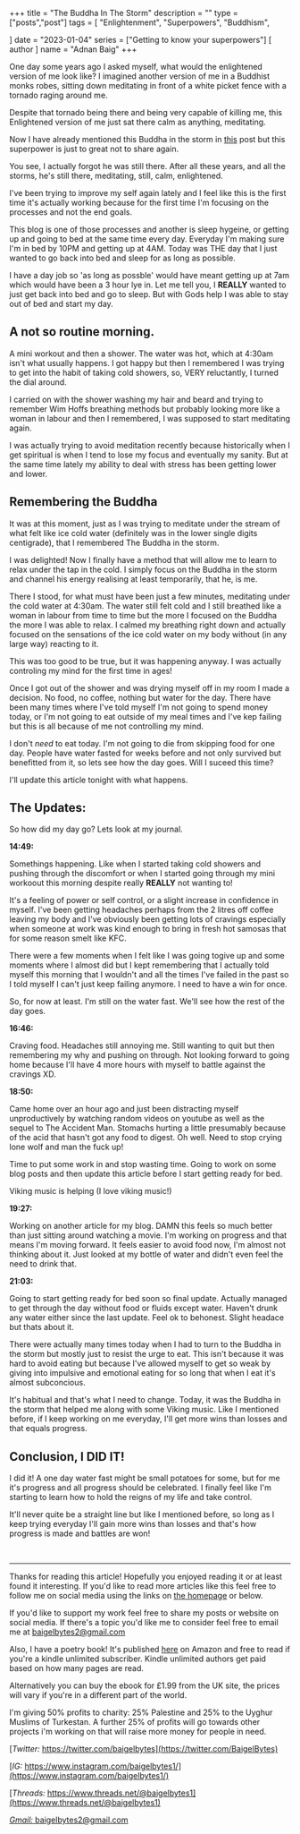 +++
title = "The Buddha In The Storm"
description = ""
type = ["posts","post"]
tags = [
    "Enlightenment",
    "Superpowers",
    "Buddhism",
    
]
date = "2023-01-04"
series = ["Getting to know your superpowers"]
[ author ]
  name = "Adnan Baig"
+++

One day some years ago I asked myself, what would the enlightened version of me look like? I imagined another version of me in a Buddhist monks robes, sitting down meditating in front of a white picket fence with a tornado raging around me.

Despite that tornado being there and being very capable of killing me, this Enlightened version of me just sat there calm as anything, meditating.

Now I have already mentioned this Buddha in the storm in [this](https://baigelbytes.netlify.app/blog/mh2/) post but this superpower is just to great not to share again.

You see, I actually forgot he was still there. After all these years, and all the storms, he's still there, meditating, still, calm, enlightened.

I've been trying to improve my self again lately and I feel like this is the first time it's actually working because for the first time I'm focusing on the processes and not the end goals.

This blog is one of those processes and another is sleep hygeine, or getting up and going to bed at the same time every day. Everyday I'm making sure I'm in bed by 10PM and getting up at 4AM. Today was THE day that I just wanted to go back into bed and sleep for as long as possible.

I have a day job so 'as long as possble' would have meant getting up at 7am which would have been a 3 hour lye in. Let me tell you, I **REALLY** wanted to just get back into bed and go to sleep. But with Gods help I was able to stay out of bed and start my day.

## A not so routine morning.

A mini workout and then a shower. The water was hot, which at 4:30am isn't what usually happens. I got happy but then I remembered I was trying to get into the habit of taking cold showers, so, VERY reluctantly, I turned the dial around.

I carried on with the shower washing my hair and beard and trying to remember Wim Hoffs breathing methods but probably looking more like a woman in labour and then I remembered, I was supposed to start meditating again.

I was actually trying to avoid meditation recently because historically when I get spiritual is when I tend to lose my focus and eventually my sanity. But at the same time lately my ability to deal with stress has been getting lower and lower.

## Remembering the Buddha

It was at this moment, just as I was trying to meditate under the stream of what felt like ice cold water (definitely was in the lower single digits centigrade), that I remembered The Buddha in the storm.

I was delighted! Now I finally have a method that will allow me to learn to relax under the tap in the cold. I simply focus on the Buddha in the storm and channel his energy realising at least temporarily, that he, is me.

There I stood, for what must have been just a few minutes, meditating under the cold water at 4:30am. The water still felt cold and I still breathed like a woman in labour from time to time but the more I focused on the Buddha the more I was able to relax. I calmed my breathing right down and actually focused on the sensations of the ice cold water on my body without (in any large way) reacting to it.

This was too good to be true, but it was happening anyway. I was actually controling my mind for the first time in ages!

Once I got out of the shower and was drying myself off in my room I made a decision. No food, no coffee, nothing but water for the day. There have been many times where I've told myself I'm not going to spend money today, or I'm not going to eat outside of my meal times and I've kep failing but this is all because of me not controlling my mind.

I don't *need* to eat today. I'm not going to die from skipping food for one day. People have water fasted for weeks before and not only survived but benefitted from it, so lets see how the day goes. Will I suceed this time?


I'll update this article tonight with what happens.

## The Updates:

So how did my day go? Lets look at my journal.

**14:49:**

Somethings happening. Like when I started taking cold showers and pushing through the discomfort or when I started going through my mini workoout this morning despite really **REALLY** not wanting to!

It's a feeling of power or self control, or a slight increase in confidence in myself. I've been getting headaches perhaps from the 2 litres off coffee leaving my body and I've obviously been getting lots of cravings especially when someone at work was kind enough to bring in fresh hot samosas that for some reason smelt like KFC.

There were a few moments when I felt like I was going togive up and some moments where I almost did but I kept remembering that I actually told myself this morning that I wouldn't and all the times I've failed in the past so I told myself I can't just keep failing anymore. I need to have a win for once.

So, for now at least. I'm still on the water fast. We'll see how the rest of the day goes.


**16:46:**

Craving food. Headaches still annoying me. Still wanting to quit but then remembering my why and pushing on through. Not looking forward to going home because I'll have 4 more hours with myself to battle against the cravings XD.


**18:50:**

Came home over an hour ago and just been distracting myself unproductively by watching random videos on youtube as well as the sequel to The Accident Man. Stomachs hurting a little presumably because of the acid that hasn't got any food to digest. Oh well. Need to stop crying lone wolf and man the fuck up!

Time to put some work in and stop wasting time. Going to work on some blog posts and then update this article before I start getting ready for bed.

Viking music is helping (I love viking music!)


**19:27:**

Working on another article for my blog. DAMN this feels so much better than just sitting around watching a movie. I'm working on progress and that means I'm moving forward. It feels easier to avoid food now, I'm almost not thinking about it. Just looked at my bottle of water and didn't even feel the need to drink that.


**21:03:**

Going to start getting ready for bed soon so final update. Actually managed to get through the day without food or fluids except water. Haven't drunk any water either since the last update. Feel ok to behonest. Slight headace but thats about it.

There were actually many times today when I had to turn to the Buddha in the storm but mostly just to resist the urge to eat. This isn't because it was hard to avoid eating but because I've allowed myself to get so weak by giving into impulsive and emotional eating for so long that when I eat it's almost subconcious.

It's habitual and that's what I need to change. Today, it was the Buddha in the storm that helped me along with some Viking music. Like I mentioned before, if I keep working on me everyday, I'll get more wins than losses and that equals progress.


## Conclusion, I DID IT!

I did it! A one day water fast might be small potatoes for some, but for me it's progress and all progress should be celebrated. I finally feel like I'm starting to learn how to hold the reigns of my life and take control.

It'll never quite be a straight line but like I mentioned before, so long as I keep trying everyday I'll gain more wins than losses and that's how progress is made and battles are won!


&nbsp;

---

Thanks for reading this article! Hopefully you enjoyed reading it or at least found it interesting. If you'd like to read more articles like this feel free to follow me on social media using the links on [the homepage](https://baigelbytes.com) or below.

If you'd like to support my work feel free to share my posts or website on social media. If there's a topic you'd like me to consider feel free to email me at baigelbytes2@gmail.com

Also, I have a poetry book! It's published [here](https://amzn.eu/d/3nzHMT6) on Amazon and free to read if you're a kindle unlimited subscriber. Kindle unlimited authors get paid based on how many pages are read.

Alternatively you can buy the ebook for £1.99 from the UK site, the prices will vary if you're in a different part of the world.

I'm giving 50% profits to charity: 25% Palestine and 25% to the Uyghur Muslims of Turkestan. A further 25% of profits will go towards other projects i'm working on that will raise more money for people in need.


[*Twitter:* https://twitter.com/baigelbytes](https://twitter.com/BaigelBytes)

[*IG:* https://www.instagram.com/baigelbytes1/](https://www.instagram.com/baigelbytes1/)

[*Threads:* https://www.threads.net/@baigelbytes1](https://www.threads.net/@baigelbytes1)

[*Gmail:* baigelbytes2@gmail.com](baigelbytes2@gmail.com)
